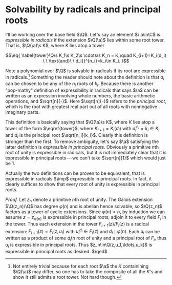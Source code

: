 # Solvability by radicals and principal roots


I'll be working over the base field $\Q$. Let's say an element
$\
a\in\C$ is *expressible in radicals* if the extension $\Q(\a)$ lies
within some root tower. That is, $\Q(\a)\s K$, where $K$ lies atop a
tower

$$\eq{
\label{tower}\Q\s K_1\s K_2\s \cdots\s K_n = K,\quad
K_{i+1}=K_i(d_i) \ \ \text{and}\ \ d_i{}^{n_i}=k_i\in K_i.
}$$

Note a polynomial over $\Q$ is solvable in radicals if its root are
expressible in radicals.[^1] Something the reader should note about
the definition is that $d_i$ can be chosen to be any of the $n_i$
roots of $k_i$. Because there is another "pop-mathy" definition of
expressibility in radicals that says $\a$ can be written as an
expression involving whole numbers, the basic arithmetic operations,
and $\sqrt[n]{-}$. Here $\sqrt[n]{-}$ refers to the *principal root*,
which is the root with greatest real part out of all roots with
nonnegative imaginary parts.

[^1]: Not entirely trivial because for each root $\a$ the $K$ containining $\Q(\a)$ may differ, so one has to take the composite of all the $K$'s and show it still admits a root tower. Not hard though.

This definition is basically saying that $\Q(\a)\s K$, where $K$ lies
atop a tower of the form $\eqref{tower}$, where $K_{i+1}=K_i(d_i)$
with $d_i{}^{n_i}=k_i\in K_i$ and $d_i$ is the principal root
$\sqrt[n_i]{k_i}$. Clearly this definition is stronger than the
first. To remove ambiguity, let's say $\a$ satisfying the latter
definition is *expressible in principal roots*. Obviously a primitive
$n$th root of unity is expressible in radicals, but it is not
immediately clear that it is expressible in principal roots---we can't
take $\sqrt[n]{1}$ which would just be 1.

Actually the two definitions can be proven to be equivalent, that is
expressible in radicals $\imp$ expressible in principal roots. In
fact, it clearly suffices to show that every root of unity is
expressible in principal roots.

*Proof.* Let $z_n$ denote a primitive $n$th root of unity. The Galois
  extension $\Q(z_n)/\Q$ has degree $\varphi(n)$ and is abelian hence
  solvable, so $\Q(z_n)$ factors as a tower of cyclic
  extensions. Since $\varphi(n)<n$, by induction we can assume
  $z=z_{\varphi(n)}$ is expressible in principal roots; adjoin it to
  every field $F_i$ in the tower. Thus each extension in the tower
  $F_{i+1}(z)/F_i(z)$ is a radical extension: $F_{i+1}(z) =
  F_i(z,u_i)$ with $u_i{}^{d_i}\in F_i(z)$ and
  $d_i\mid\varphi(n)$. Each $u_i$ can be written as a product of some
  $d_i$th root of unity and a principal root of $F_i$, thus $u_i$ is
  expressible in principal roots. Thus $z_n\in\Q(z,u_1,\ldots,u_k)$ is
  expressible in principal roots as desired. $\qed$